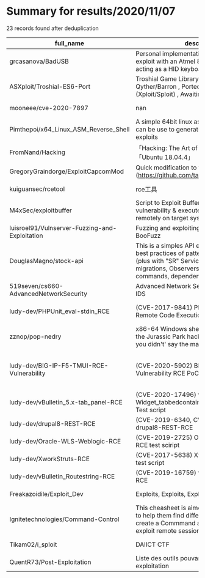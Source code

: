 
# Summary for results/2020/11/07
    
23 records found after deduplication

| full_name | description | html_url | matched_list | matched_count | pushed_at | size | stargazers_count | language | forks_count |
|------------------------------------------------|----------------------------------------------------------------------------------------------------------------------------------------------------------------------------------------------------------------------|-------------------------------------------------------------------|----------------------------------------------------|-----------------|---------------------------|--------|--------------------|------------|---------------|
| grcasanova/BadUSB | Personal implementation of the BadUSB exploit with an Atmel 8-bit AVR ATTiny85 acting as a HID keyboard | https://github.com/grcasanova/BadUSB | ['exploit'] | 1 | 2020-11-07 09:56:32+00:00 | 9 | 56 | C++ | 13 |
| ASXploit/Troshial-ES6-Port | Troshial Game Library Originally Created by Qyther/Barron , Ported to ES6 by Me (Xploit/Sploit) , Awaiting Further Updates | https://github.com/ASXploit/Troshial-ES6-Port | ['sploit'] | 1 | 2020-11-07 23:07:43+00:00 | 6 | 0 | JavaScript | 0 |
| mooneee/cve-2020-7897 | nan | https://github.com/mooneee/cve-2020-7897 | ['cve-2'] | 1 | 2020-11-07 16:28:35+00:00 | 1 | 0 | nan | 0 |
| Pimthepoi/x64_Linux_ASM_Reverse_Shell | A simple 64bit linux assembly reverse shell, can be use to generate shellcodes for exploits | https://github.com/Pimthepoi/x64_Linux_ASM_Reverse_Shell | ['exploit', 'shellcode'] | 2 | 2020-11-07 15:47:39+00:00 | 4 | 0 | Assembly | 0 |
| FromNand/Hacking | 「Hacking: The Art of Exploitation」on 「Ubuntu 18.04.4」 | https://github.com/FromNand/Hacking | ['exploit'] | 1 | 2020-11-07 13:17:25+00:00 | 26 | 0 | C | 0 |
| GregoryGraindorge/ExploitCapcomMod | Quick modification to the Capcom.sys exploit (https://github.com/tandasat/ExploitCapcom). | https://github.com/GregoryGraindorge/ExploitCapcomMod | ['exploit'] | 1 | 2020-11-07 13:07:49+00:00 | 44850 | 1 | C++ | 1 |
| kuiguansec/rcetool | rce工具 | https://github.com/kuiguansec/rcetool | ['rce'] | 1 | 2020-11-07 10:43:50+00:00 | 184044 | 29 | Java | 6 |
| M4xSec/exploitbuffer | Script to Exploit Buffer_overflow (0)-Day vulnerability & executes the command remotely on target system. | https://github.com/M4xSec/exploitbuffer | ['exploit'] | 1 | 2020-11-07 09:16:38+00:00 | 12 | 6 | C | 3 |
| luisroel91/Vulnserver-Fuzzing-and-Exploitation | Fuzzing and exploiting Vulnserver with BooFuzz | https://github.com/luisroel91/Vulnserver-Fuzzing-and-Exploitation | ['exploit'] | 1 | 2020-11-07 22:13:05+00:00 | 2765 | 0 | Python | 0 |
| DouglasMagno/stock-api | This is a simples API example, build with the best practices of patterns codes like MVC (plus with "SR" Services and Repositories), migrations, Observers, custom artisan commands, dependency injection and others. | https://github.com/DouglasMagno/stock-api | ['command injection'] | 1 | 2020-11-07 19:04:18+00:00 | 98 | 1 | PHP | 0 |
| 519seven/cs660-AdvancedNetworkSecurity | Advanced Network Security - exploits, DNS, IDS | https://github.com/519seven/cs660-AdvancedNetworkSecurity | ['exploit'] | 1 | 2020-11-07 02:32:07+00:00 | 31 | 0 | | 0 |
| ludy-dev/PHPUnit_eval-stdin_RCE | (CVE-2017-9841) PHPUnit_eval-stdin_php Remote Code Execution | https://github.com/ludy-dev/PHPUnit_eval-stdin_RCE | ['rce', 'remote code execution'] | 2 | 2020-11-07 10:20:42+00:00 | 6 | 1 | Python | 0 |
| zznop/pop-nedry | x86-64 Windows shellcode that recreates the Jurassic Park hacking scene (Ah, ah, ah... you didn't' say the magic word!) | https://github.com/zznop/pop-nedry | ['shellcode'] | 1 | 2020-11-07 03:59:44+00:00 | 3724 | 77 | Assembly | 15 |
| ludy-dev/BIG-IP-F5-TMUI-RCE-Vulnerability | (CVE-2020-5902) BIG IP F5 TMUI RCE Vulnerability RCE PoC/ Test Script | https://github.com/ludy-dev/BIG-IP-F5-TMUI-RCE-Vulnerability | ['cve poc', 'rce', 'rce poc', 'vulnerability poc'] | 4 | 2020-11-07 10:08:17+00:00 | 4 | 0 | Python | 0 |
| ludy-dev/vBulletin_5.x-tab_panel-RCE | (CVE-2020-17496) vBulletin 5.x Widget_tabbedcontainer_tab_panel RCE Vuln Test script | https://github.com/ludy-dev/vBulletin_5.x-tab_panel-RCE | ['rce'] | 1 | 2020-11-07 13:03:41+00:00 | 10 | 2 | Python | 3 |
| ludy-dev/drupal8-REST-RCE | (CVE-2019-6340, CVE-2018-7600) drupal8-REST-RCE | https://github.com/ludy-dev/drupal8-REST-RCE | ['rce'] | 1 | 2020-11-07 10:06:50+00:00 | 15 | 4 | Python | 1 |
| ludy-dev/Oracle-WLS-Weblogic-RCE | (CVE-2019-2725) Oracle WLS(Weblogic) RCE test sciript | https://github.com/ludy-dev/Oracle-WLS-Weblogic-RCE | ['rce'] | 1 | 2020-11-07 13:04:19+00:00 | 10 | 1 | Python | 0 |
| ludy-dev/XworkStruts-RCE | (CVE-2017-5638) XworkStruts RCE Vuln test script | https://github.com/ludy-dev/XworkStruts-RCE | ['rce'] | 1 | 2020-11-07 10:14:19+00:00 | 15 | 1 | Python | 0 |
| ludy-dev/vBulletin_Routestring-RCE | (CVE-2019-16759) vBulletin_Routestring-RCE | https://github.com/ludy-dev/vBulletin_Routestring-RCE | ['rce'] | 1 | 2020-11-07 20:15:27+00:00 | 20 | 1 | Python | 0 |
| Freakazoidile/Exploit_Dev | Exploits, Exploits, Exploits and more Exploits! | https://github.com/Freakazoidile/Exploit_Dev | ['exploit'] | 1 | 2020-11-07 03:58:05+00:00 | 43579 | 22 | Python | 9 |
| Ignitetechnologies/Command-Control | This cheasheet is aimed at the Red Teamers to help them find diffent tools and methods to create a Commmand and Control Server and exploit remote session. | https://github.com/Ignitetechnologies/Command-Control | ['exploit'] | 1 | 2020-11-07 19:16:31+00:00 | 5 | 27 | | 8 |
| Tikam02/i_sploit | DAIICT CTF | https://github.com/Tikam02/i_sploit | ['sploit'] | 1 | 2020-11-07 14:38:22+00:00 | 13029 | 0 | Python | 0 |
| QuentR73/Post-Exploitation | Liste des outils pouvant etre utiles après une exploitation | https://github.com/QuentR73/Post-Exploitation | ['exploit'] | 1 | 2020-11-07 20:57:20+00:00 | 85 | 0 | Shell | 0 |
